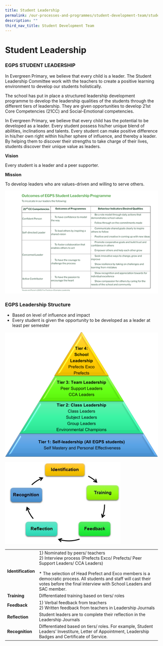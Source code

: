 ```yaml
---
title: Student Leadership
permalink: /our-processes-and-programmes/student-development-team/student-leadership/
description: ""
third_nav_title: Student Development Team
---
```

# **Student Leadership**

### EGPS STUDENT LEADERSHIP

In Evergreen Primary, we believe that every child is a leader. The Student Leadership Committee work with the teachers to create a positive learning environment to develop our students holistically. 

The school has put in place a structured leadership development programme to develop the leadership qualities of the students through the different tiers of leadership. They are given opportunities to develop 21st Core Competencies (21CC) and Social-Emotional competencies. 

In Evergreen Primary, we believe that every child has the potential to be developed as a leader. Every student possess his/her unique blend of abilities, inclinations and talents. Every student can make positive difference in his/her own right within his/her sphere of influence, and thereby a leader. By helping them to discover their strengths to take charge of their lives, students discover their unique value as leaders.
  

**Vision**

Every student is a leader and a peer supporter.

**Mission**

To develop leaders who are values-driven and willing to serve others.

![](/images/Picture13.png)

### EGPS Leadership Structure

* Based on level of influence and impact
* Every student is given the opportunity to be developed as a leader at least per semester

![](/images/Picture14.png)

![](/images/Picture15.jpg)

|  	|  	|
|---	|---	|
| **Identification** 	| 1) Nominated by peers/ teachers<br>2) Interview process (Prefects Exco/ Prefects/ Peer Support Leaders/ CCA Leaders)<br><br>* The selection of Head Prefect and Exco members is a democratic process. All students and staff will cast their votes before the final interview with School Leaders and SAC member. |
| **Training** 	| Differentiated training based on tiers/ roles 	|
| **Feedback** 	| 1) Verbal feedback from teachers<br>2) Written feedback from teachers in Leadership Journals 	|
| **Reflection** 	| Student leaders are to complete their reflection in the Leadership Journals 	|
| **Recognition** 	| Differentiated based on tiers/ roles. For example, Student Leaders’ Investiture, Letter of Appointment, Leadership Badges and Certificate of Service. 	|